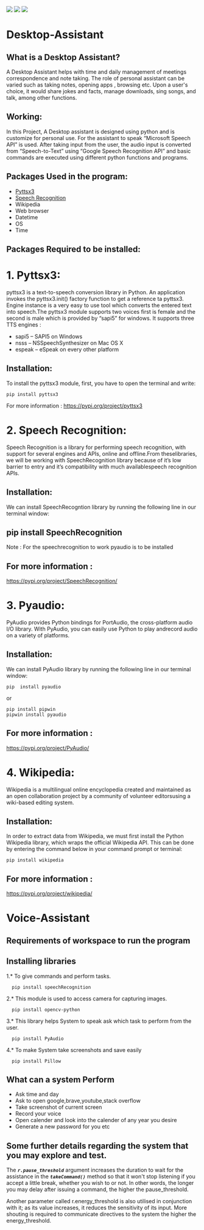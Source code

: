 <p align="left">

<img src="https://img.shields.io/badge/Python-3.x-blue.svg?logo=python&logoColor=white">
<img src="https://img.shields.io/badge/Apache-2.0-green.svg?logo=Apache&logoColor=white">
<img src="https://img.shields.io/badge/speech-recorgination-green.svg?logo=&logoColor=white">



</p>

# Desktop-Assistant


## What is a Desktop Assistant?
A Desktop Assistant helps with time and daily management of meetings correspondence and note taking. The role of personal assistant can be varied such as taking notes, opening apps , browsing etc. Upon a user's choice, it would share jokes and facts, manage downloads, sing songs, and talk, among other functions.

 

## Working:
In this Project, A Desktop assistant is designed using python and is customize for personal use. For the assistant to speak “Microsoft Speech API” is used. After taking input from the user, the audio input is converted from “Speech-to-Text” using “Google Speech Recognition API” and basic commands are executed using different python functions and programs.

 

## Packages Used in the program:
- [Pyttsx3](https://pypi.org/project/pyttsx3/)
- [Speech Recognition](https://pypi.org/project/SpeechRecognition/)
- Wikipedia
- Web browser
- Datetime
- OS
- Time
   

## ****Packages Required to be installed:****

# 1. Pyttsx3:
pyttsx3 is a text-to-speech conversion library in Python. An application invokes the pyttsx3.init() factory function to get a reference ta pyttsx3. Engine instance is a very easy to use tool which converts the entered text into speech.The pyttsx3 module supports two voices first is female and the second is male which is provided by “sapi5” for windows.
It supports three TTS engines :

- sapi5 – SAPI5 on Windows
- nsss – NSSpeechSynthesizer on Mac OS X
- espeak – eSpeak on every other platform

## Installation:
To install the pyttsx3 module, first, you have to open the terminal and write:

    pip install pyttsx3
For more information :
https://pypi.org/project/pyttsx3

# 2. Speech Recognition:

Speech Recognition is a library for performing speech recognition, with support for several engines and APIs, online and offline.From theselibraries, we will be working with SpeechRecognition library because of it’s low barrier to entry and it’s compatibility with much availablespeech recognition APIs.

## Installation:
We can install SpeechRecogntion library by running the following line in our terminal window:

## pip install SpeechRecognition
Note : For the speechrecognition to work pyaudio is to be installed

## For more information :
https://pypi.org/project/SpeechRecognition/

# 3. Pyaudio:
PyAudio provides Python bindings for PortAudio, the cross-platform audio I/O library. With PyAudio, you can easily use Python to play andrecord audio on a variety of platforms.

## Installation:
We can install PyAudio library by running the following line in our terminal window:
    
    pip  install pyaudio 
or

    pip install pipwin
    pipwin install pyaudio

## For more information :

https://pypi.org/project/PyAudio/

# 4. Wikipedia:
Wikipedia is a multilingual online encyclopedia created and maintained as an open collaboration project by a community of volunteer editorsusing a wiki-based editing system.

## Installation:
In order to extract data from Wikipedia, we must first install the Python Wikipedia library, which wraps the official Wikipedia API. This can be done by entering the command below in your command prompt or terminal:

    pip install wikipedia
## For more information :
https://pypi.org/project/wikipedia/


# Voice-Assistant

## Requirements of workspace to run the program

## Installing libraries

1.* To give commands and perform tasks.
  
      pip install speechRecognition 

 2.* This module is used to access camera for capturing images.

      pip install opencv-python 
3.* This library helps System to speak ask which task to perform from the user.

      pip install PyAudio 
4.* To make System take screenshots and save easily

      pip install Pillow

## What can a system Perform

- Ask time and day
- Ask to open google,brave,youtube,stack overflow
- Take screenshot of current screen
- Record your voice
- Open calender and look into the calender of any year you desire
- Generate a new password for you
  etc

## Some further details regarding the system that you may explore and test.

The  <code>_**r.pause_threshold**_</code>  argument increases the duration to wait for the assistance in the  <code>_**takeCommand()**_</code>  method so that it won't stop listening if you accept a little break, whether you wish to or not. In other words, the longer you may delay after issuing a command, the higher the pause_threshold.

Another parameter called r.energy_threshold is also utilised in conjunction with it; as its value increases, it reduces the sensitivity of its input. More shouting is required to communicate directives to the system the higher the energy_threshold.


